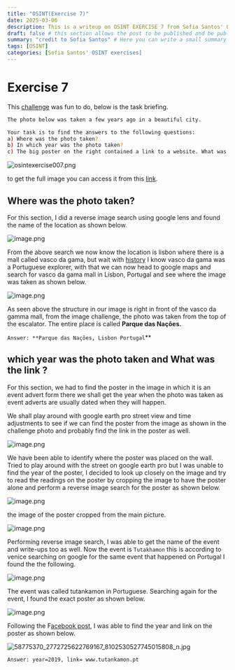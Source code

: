 ```yaml
---
title: "OSINT(Exercise 7)"
date: 2025-03-06
description: This is a writeup on OSINT EXERCISE 7 from Sofia Santos' OSINT analysis and exercises.
draft: false # this section allows the post to be published and be public, is it is set to true the post will not be published.
summary: "credit to Sofia Santos" # Here you can write a small summary of the post if needed
tags: [OSINT]
categories: [Sofia Santos' OSINT exercises]
---
```

# Exercise 7

This [challenge](https://gralhix.com/list-of-osint-exercises/osint-exercise-007/) was fun to do, below is the task briefing.

```bash
The photo below was taken a few years ago in a beautiful city.

Your task is to find the answers to the following questions:
a) Where was the photo taken?
b) In which year was the photo taken?
c) The big poster on the right contained a link to a website. What was the link?
```

![osintexercise007.png](osintexercise007.png)

to get the full image you can access it from this [link](https://gralhix.com/wp-content/uploads/2023/08/osint-exercise-007-big-picture.png).

## Where was the photo taken?

For this section, I did a reverse image search using google lens and found the name of the location as shown below.

![image.png](image.png)

From the above search we now know the location is lisbon where there is a mall called vasco da gama, but wait with [history](https://www.britannica.com/biography/Vasco-da-Gama) I know vasco da gama was a Portuguese explorer, with that we can now head to google maps and search for vasco da gama mall in Lisbon, Portugal and see where the image was taken as shown below.

![image.png](image%201.png)

As seen above the structure in our image is right in front of the vasco da gamma mall, from the image challenge, the photo was taken from the top of the escalator. The entire place is called **Parque das Nações.**

`Answer: **Parque das Nações, Lisbon Portugal`** 

## which year was the photo taken and What was the link ?

For this section, we had to find the poster in the image in which it is an event advert form there we shall get the year when the photo was taken as event adverts are usually dated when they will happen. 

We shall play around with google earth pro street view and time adjustments to see if we can find the poster from the image as shown in the challenge photo and probably find the link in the poster as well.

![image.png](image%202.png)

We have been able to identify where the poster was placed on the wall. Tried to play around with the street on google earth pro but I was unable to find the year of the poster, I decided to look up closely on the image and try to read the readings on the poster by cropping the image to have the poster alone and perform a reverse image search for the poster as shown below.

![image.png](image%203.png)

the image of the poster cropped from the main picture.

![image.png](image%204.png)

Performing reverse image search, I was able to get the name of the event and write-ups too as well. Now the event is `Tutakhamon` this is according to venice searching on google for the same event that happened on Portugal I found the the following.

![image.png](image%205.png)

The event was called tutankamon in Portuguese. Searching again for the event, I found the exact poster as shown below.

![image.png](image%206.png)

Following the F[acebook post](https://web.facebook.com/1057516927623387/photos/pb.100064532476679.-2207520000/2772725619435834/?type=3), I was able to find the year and link on the poster as shown below.

![58775370_2772725622769167_8102530527745015808_n.jpg](58775370_2772725622769167_8102530527745015808_n.jpg)

`Answer: year=2019, link= www.tutankamon.pt`